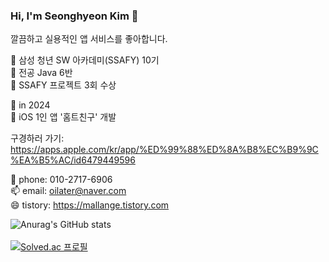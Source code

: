 ### Hi, I'm Seonghyeon Kim 👋

깔끔하고 실용적인 앱 서비스를 좋아합니다.

💬 삼성 청년 SW 아카데미(SSAFY) 10기<br>
  🌱 전공 Java 6반 <br>
  🌱 SSAFY 프로젝트 3회 수상

💬 in 2024 <br>
  🌱 iOS 1인 앱 '홈트친구' 개발 <br>
  
  구경하러 가기: 
  https://apps.apple.com/kr/app/%ED%99%88%ED%8A%B8%EC%B9%9C%EA%B5%AC/id6479449596


📱 phone: 010-2717-6906 <br>
📫 email: oilater@naver.com <br>
😄 tistory: https://mallange.tistory.com <br>
<!--
**oilater/oilater** is a ✨ _special_ ✨ repository because its `README.md` (this file) appears on your GitHub profile.



- 
- 🌱 I’m currently learning ...
- 👯 I’m looking to collaborate on ...
- 🤔 I’m looking for help with ...
- 💬 Ask me about ...
- 📫 How to reach me: ...

- ⚡ Fun fact: ...
-->
![Anurag's GitHub stats](https://github-readme-stats.vercel.app/api?username=oilater&show_icons=true&theme=radical)
<br>
<br>
[![Solved.ac
프로필](http://mazassumnida.wtf/api/generate_badge?boj=oilater)](https://solved.ac/oilater)
